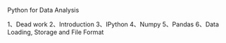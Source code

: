 Python for Data Analysis

1、Dead work
2、Introduction
3、IPython
4、Numpy
5、Pandas
6、Data Loading, Storage and File Format